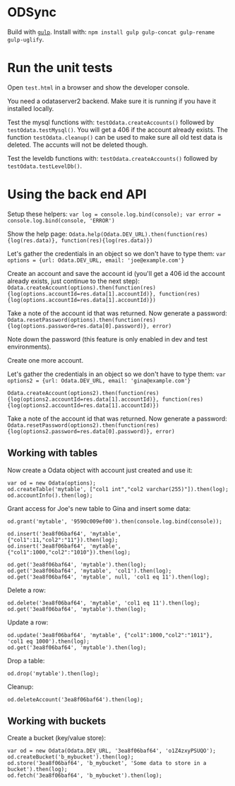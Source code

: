 ODSync
======

Build with [`gulp`](https://github.com/gulpjs/gulp). Install with: `npm install gulp gulp-concat gulp-rename gulp-uglify`.


Run the unit tests
==================

Open `test.html` in a browser and show the developer console.

You need a odataserver2 backend. Make sure it is running if you have it installed locally.

Test the mysql functions with: `testOdata.createAccounts()` followed by `testOdata.testMysql()`.
You will get a 406 if the account already exists.
The function `testOdata.cleanup()` can be used to make sure all old test data is deleted.
The accunts will not be deleted though.

Test the leveldb functions with: `testOdata.createAccounts()` followed by `testOdata.testLevelDb()`.



Using the back end API
======================

Setup these helpers: `var log = console.log.bind(console); var error = console.log.bind(console, 'ERROR')`

Show the help page:
`Odata.help(Odata.DEV_URL).then(function(res){log(res.data)}, function(res){log(res.data)})`

Let's gather the credentials in an object so we don't have to type them:
`var options = {url: Odata.DEV_URL, email: 'joe@example.com'}`

Create an account and save the account id (you'll get a 406 id the account already exists, just continue to the next step):
`Odata.createAccount(options).then(function(res){log(options.accountId=res.data[1].accountId)}, function(res){log(options.accountId=res.data[1].accountId)})`

Take a note of the account id that was returned. Now generate a password:
`Odata.resetPassword(options).then(function(res){log(options.password=res.data[0].password)}, error)`

Note down the password (this feature is only enabled in dev and test environments).

Create one more account.

Let's gather the credentials in an object so we don't have to type them:
`var options2 = {url: Odata.DEV_URL, email: 'gina@example.com'}`

`Odata.createAccount(options2).then(function(res){log(options2.accountId=res.data[1].accountId)}, function(res){log(options2.accountId=res.data[1].accountId)})`

Take a note of the account id that was returned. Now generate a password:
`Odata.resetPassword(options2).then(function(res){log(options2.password=res.data[0].password)}, error)`

Working with tables
--------------------

Now create a Odata object with account just created and use it:

    var od = new Odata(options);
    od.createTable('mytable', ["col1 int","col2 varchar(255)"]).then(log);
    od.accountInfo().then(log);

Grant access for Joe's new table to Gina and insert some data:

    od.grant('mytable', '9590c009ef00').then(console.log.bind(console));

    od.insert('3ea8f06baf64', 'mytable', {"col1":11,"col2":"11"}).then(log);
    od.insert('3ea8f06baf64', 'mytable', {"col1":1000,"col2":"1010"}).then(log);

    od.get('3ea8f06baf64', 'mytable').then(log);
    od.get('3ea8f06baf64', 'mytable', 'col1').then(log);
    od.get('3ea8f06baf64', 'mytable', null, 'col1 eq 11').then(log);

Delete a row:

    od.delete('3ea8f06baf64', 'mytable', 'col1 eq 11').then(log);
    od.get('3ea8f06baf64', 'mytable').then(log);

Update a row:

    od.update('3ea8f06baf64', 'mytable', {"col1":1000,"col2":"1011"}, 'col1 eq 1000').then(log);
    od.get('3ea8f06baf64', 'mytable').then(log);

Drop a table:

    od.drop('mytable').then(log);

Cleanup:

    od.deleteAccount('3ea8f06baf64').then(log);



Working with buckets
--------------------

Create a bucket (key/value store):

    var od = new Odata(Odata.DEV_URL, '3ea8f06baf64', 'o1Z4zxyPSUQO');
    od.createBucket('b_mybucket').then(log);
    od.store('3ea8f06baf64', 'b_mybucket', 'Some data to store in a bucket').then(log);
    od.fetch('3ea8f06baf64', 'b_mybucket').then(log);

